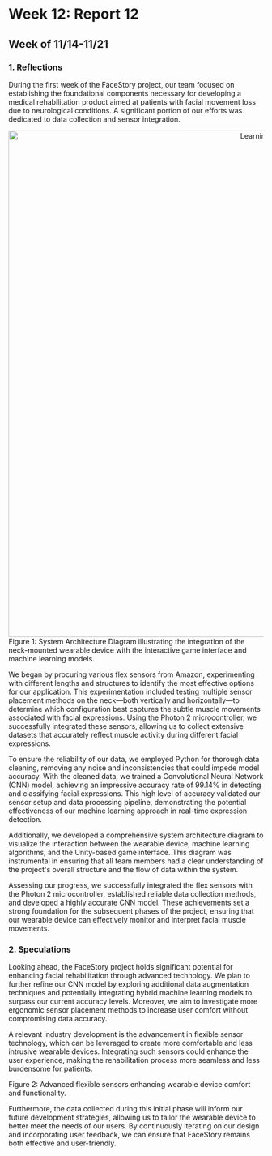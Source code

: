 # Week 12: Report 12 #
## Week of 11/14-11/21
### 1. Reflections

During the first week of the FaceStory project, our team focused on establishing the foundational components necessary for developing a medical rehabilitation product aimed at patients with facial movement loss due to neurological conditions. A significant portion of our efforts was dedicated to data collection and sensor integration.
<div align=center><img width="1000" alt="Learning Rhino" src="assets/Week12-13 detailed system flow.png"></div>
Figure 1: System Architecture Diagram illustrating the integration of the neck-mounted wearable device with the interactive game interface and machine learning models.

We began by procuring various flex sensors from Amazon, experimenting with different lengths and structures to identify the most effective options for our application. This experimentation included testing multiple sensor placement methods on the neck—both vertically and horizontally—to determine which configuration best captures the subtle muscle movements associated with facial expressions. Using the Photon 2 microcontroller, we successfully integrated these sensors, allowing us to collect extensive datasets that accurately reflect muscle activity during different facial expressions.

To ensure the reliability of our data, we employed Python for thorough data cleaning, removing any noise and inconsistencies that could impede model accuracy. With the cleaned data, we trained a Convolutional Neural Network (CNN) model, achieving an impressive accuracy rate of 99.14% in detecting and classifying facial expressions. This high level of accuracy validated our sensor setup and data processing pipeline, demonstrating the potential effectiveness of our machine learning approach in real-time expression detection.



Additionally, we developed a comprehensive system architecture diagram to visualize the interaction between the wearable device, machine learning algorithms, and the Unity-based game interface. This diagram was instrumental in ensuring that all team members had a clear understanding of the project's overall structure and the flow of data within the system.

Assessing our progress, we successfully integrated the flex sensors with the Photon 2 microcontroller, established reliable data collection methods, and developed a highly accurate CNN model. These achievements set a strong foundation for the subsequent phases of the project, ensuring that our wearable device can effectively monitor and interpret facial muscle movements.







### 2. Speculations

Looking ahead, the FaceStory project holds significant potential for enhancing facial rehabilitation through advanced technology. We plan to further refine our CNN model by exploring additional data augmentation techniques and potentially integrating hybrid machine learning models to surpass our current accuracy levels. Moreover, we aim to investigate more ergonomic sensor placement methods to increase user comfort without compromising data accuracy.

A relevant industry development is the advancement in flexible sensor technology, which can be leveraged to create more comfortable and less intrusive wearable devices. Integrating such sensors could enhance the user experience, making the rehabilitation process more seamless and less burdensome for patients.

Figure 2: Advanced flexible sensors enhancing wearable device comfort and functionality.

Furthermore, the data collected during this initial phase will inform our future development strategies, allowing us to tailor the wearable device to better meet the needs of our users. By continuously iterating on our design and incorporating user feedback, we can ensure that FaceStory remains both effective and user-friendly.

